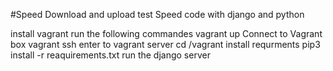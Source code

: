 #Speed Download and upload test
Speed code with django and python

install vagrant 
run the following commandes 
vagrant up
Connect to Vagrant box
vagrant ssh
enter to vagrant server 
cd /vagrant
install requrments 
pip3 install -r reaquirements.txt 
run the django server 
